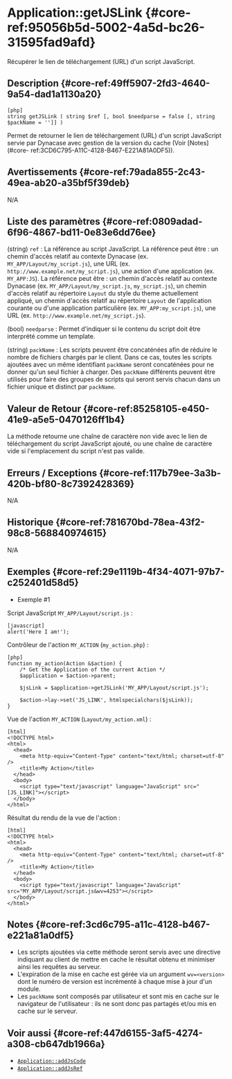 # Application::getJSLink {#core-ref:95056b5d-5002-4a5d-bc26-31595fad9afd}

<div class="short-description">
Récupérer le lien de téléchargement (URL) d'un script JavaScript.
</div>

<!-- <div class="applicability"></div> -->

## Description {#core-ref:49ff5907-2fd3-4640-9a54-dad1a1130a20}


    [php]
    string getJSLink ( string $ref [, bool $needparse = false [, string $packName = '']] )

Permet de retourner le lien de téléchargement (URL) d'un script JavaScript
servie par Dynacase avec gestion de la version du cache (Voir [Notes](#core-
ref:3CD6C795-A11C-4128-B467-E221A81A0DF5)).

## Avertissements {#core-ref:79ada855-2c43-49ea-ab20-a35bf5f39deb}

N/A

## Liste des paramètres {#core-ref:0809adad-6f96-4867-bd11-0e83e6dd76ee}

(string) `ref`
:   La référence au script JavaScript.
    La référence peut être : un chemin d'accès relatif au contexte Dynacase (ex.
    `MY_APP/Layout/my_script.js`), une URL (ex.
    `http://www.example.net/my_script.js`), une action d'une application (ex.
    `MY_APP:JS`). La référence peut être : un chemin d'accès relatif au contexte
    Dynacase (ex. `MY_APP/Layout/my_script.js`, `my_script.js`), un chemin
    d'accès relatif au répertoire `Layout` du style du theme actuellement
    appliqué, un chemin d'accès relatif au répertoire `Layout` de l'application
    courante ou d'une application particulière (ex. `MY_APP:my_script.js`), une
    URL (ex. `http://www.example.net/my_script.js`).

(bool) `needparse`
:   Permet d'indiquer si le contenu du script doit être interprété comme un 
    template.

(string) `packName`
:   Les scripts peuvent être concaténées afin de réduire le nombre de fichiers
    chargés par le client. Dans ce cas, toutes les scripts ajoutées avec un même
    identifiant `packName` seront concaténées pour ne donner qu'un seul fichier
    à charger. Des `packName` différents peuvent être utilisés pour faire des
    groupes de scripts qui seront servis chacun dans un fichier unique et
    distinct par `packName`.

## Valeur de Retour {#core-ref:85258105-e450-41e9-a5e5-0470126ff1b4}

La méthode retourne une chaîne de caractère non vide avec le lien de
téléchargement du script JavaScript ajouté, ou une chaîne de caractère vide si
l'emplacement du script n'est pas valide.

## Erreurs / Exceptions {#core-ref:117b79ee-3a3b-420b-bf80-8c7392428369}

N/A

## Historique {#core-ref:781670bd-78ea-43f2-98c8-568840974615}

N/A

## Exemples {#core-ref:29e1119b-4f34-4071-97b7-c252401d58d5}

- Exemple #1

Script JavaScript `MY_APP/Layout/script.js` :


    [javascript]
    alert('Here I am!');

Contrôleur de l'action `MY_ACTION` (`my_action.php`) :


    [php]
    function my_action(Action &$action) {
        /* Get the Application of the current Action */
        $application = $action->parent;
        
        $jsLink = $application->getJSLink('MY_APP/Layout/script.js');
        
        $action->lay->set('JS_LINK', htmlspecialchars($jsLink));
    }

Vue de l'action `MY_ACTION` (`Layout/my_action.xml`) :


    [html]
    <!DOCTYPE html>
    <html>
      <head>
        <meta http-equiv="Content-Type" content="text/html; charset=utf-8" />
        <title>My Action</title>
      </head>
      <body>
        <script type="text/javascript" language="JavaScript" src="[JS_LINK]"></script>
      </body>
    </html>

Résultat du rendu de la vue de l'action :


    [html]
    <!DOCTYPE html>
    <html>
      <head>
        <meta http-equiv="Content-Type" content="text/html; charset=utf-8" />
        <title>My Action</title>
      </head>
      <body>
        <script type="text/javascript" language="JavaScript" src="MY_APP/Layout/script.js&wv=4253"></script>
      </body>
    </html>

## Notes {#core-ref:3cd6c795-a11c-4128-b467-e221a81a0df5}

- Les scripts ajoutées via cette méthode seront servis avec une directive 
indiquant au client de mettre en cache le résultat obtenu et minimiser ainsi les
requêtes au serveur.
- L'expiration de la mise en cache est gérée via un argument `wv=<version>` dont
le numéro de version est incrémenté à chaque mise à jour d'un module.
- Les `packName` sont composés par utilisateur et sont mis en cache sur le 
navigateur de l'utilisateur : ils ne sont donc pas partagés et/ou mis en cache
sur le serveur.

## Voir aussi {#core-ref:447d6155-3af5-4274-a308-cb647db1966a}

- [`Application::addJsCode`](#core-ref:49a8e28b-f286-45d7-b9e0-cc3591a8efde)
- [`Application::addJsRef`](#core-ref:b4b041aa-2649-498d-ace7-52131053c7db)


